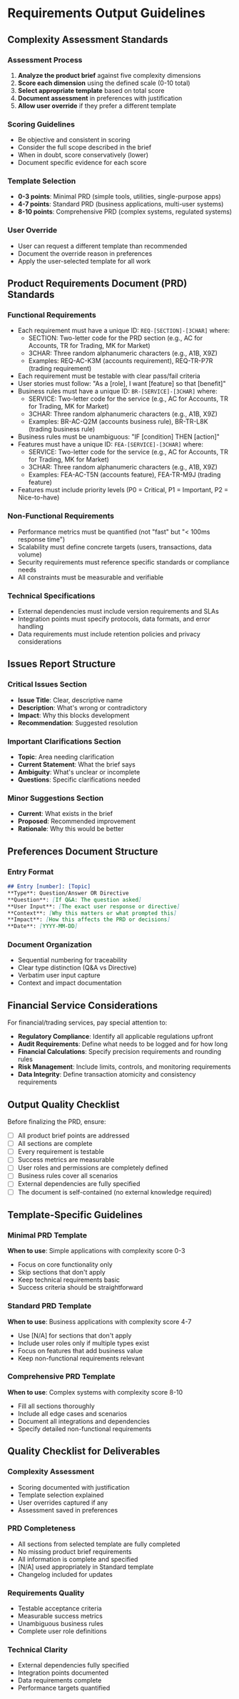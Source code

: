 # Requirements Output Guidelines

## Complexity Assessment Standards

### Assessment Process
1. **Analyze the product brief** against five complexity dimensions
2. **Score each dimension** using the defined scale (0-10 total)
3. **Select appropriate template** based on total score
4. **Document assessment** in preferences with justification
5. **Allow user override** if they prefer a different template

### Scoring Guidelines
- Be objective and consistent in scoring
- Consider the full scope described in the brief
- When in doubt, score conservatively (lower)
- Document specific evidence for each score

### Template Selection
- **0-3 points**: Minimal PRD (simple tools, utilities, single-purpose apps)
- **4-7 points**: Standard PRD (business applications, multi-user systems)
- **8-10 points**: Comprehensive PRD (complex systems, regulated systems)

### User Override
- User can request a different template than recommended
- Document the override reason in preferences
- Apply the user-selected template for all work

## Product Requirements Document (PRD) Standards

### Functional Requirements
- Each requirement must have a unique ID: `REQ-[SECTION]-[3CHAR]` where:
  - SECTION: Two-letter code for the PRD section (e.g., AC for Accounts, TR for Trading, MK for Market)
  - 3CHAR: Three random alphanumeric characters (e.g., A1B, X9Z)
  - Examples: REQ-AC-K3M (accounts requirement), REQ-TR-P7R (trading requirement)
- Each requirement must be testable with clear pass/fail criteria
- User stories must follow: "As a [role], I want [feature] so that [benefit]"
- Business rules must have a unique ID: `BR-[SERVICE]-[3CHAR]` where:
  - SERVICE: Two-letter code for the service (e.g., AC for Accounts, TR for Trading, MK for Market)
  - 3CHAR: Three random alphanumeric characters (e.g., A1B, X9Z)
  - Examples: BR-AC-Q2M (accounts business rule), BR-TR-L8K (trading business rule)
- Business rules must be unambiguous: "IF [condition] THEN [action]"
- Features must have a unique ID: `FEA-[SERVICE]-[3CHAR]` where:
  - SERVICE: Two-letter code for the service (e.g., AC for Accounts, TR for Trading, MK for Market)
  - 3CHAR: Three random alphanumeric characters (e.g., A1B, X9Z)
  - Examples: FEA-AC-T5N (accounts feature), FEA-TR-M9J (trading feature)
- Features must include priority levels (P0 = Critical, P1 = Important, P2 = Nice-to-have)

### Non-Functional Requirements
- Performance metrics must be quantified (not "fast" but "< 100ms response time")
- Scalability must define concrete targets (users, transactions, data volume)
- Security requirements must reference specific standards or compliance needs
- All constraints must be measurable and verifiable

### Technical Specifications
- External dependencies must include version requirements and SLAs
- Integration points must specify protocols, data formats, and error handling
- Data requirements must include retention policies and privacy considerations

## Issues Report Structure

### Critical Issues Section
- **Issue Title**: Clear, descriptive name
- **Description**: What's wrong or contradictory
- **Impact**: Why this blocks development
- **Recommendation**: Suggested resolution

### Important Clarifications Section
- **Topic**: Area needing clarification
- **Current Statement**: What the brief says
- **Ambiguity**: What's unclear or incomplete
- **Questions**: Specific clarifications needed

### Minor Suggestions Section
- **Current**: What exists in the brief
- **Proposed**: Recommended improvement
- **Rationale**: Why this would be better

## Preferences Document Structure

### Entry Format
```markdown
## Entry [number]: [Topic]
**Type**: Question/Answer OR Directive
**Question**: [If Q&A: The question asked]
**User Input**: [The exact user response or directive]
**Context**: [Why this matters or what prompted this]
**Impact**: [How this affects the PRD or decisions]
**Date**: [YYYY-MM-DD]
```

### Document Organization
- Sequential numbering for traceability
- Clear type distinction (Q&A vs Directive)
- Verbatim user input capture
- Context and impact documentation

## Financial Service Considerations

For financial/trading services, pay special attention to:
- **Regulatory Compliance**: Identify all applicable regulations upfront
- **Audit Requirements**: Define what needs to be logged and for how long
- **Financial Calculations**: Specify precision requirements and rounding rules
- **Risk Management**: Include limits, controls, and monitoring requirements
- **Data Integrity**: Define transaction atomicity and consistency requirements

## Output Quality Checklist

Before finalizing the PRD, ensure:
- [ ] All product brief points are addressed
- [ ] All sections are complete
- [ ] Every requirement is testable
- [ ] Success metrics are measurable
- [ ] User roles and permissions are completely defined
- [ ] Business rules cover all scenarios
- [ ] External dependencies are fully specified
- [ ] The document is self-contained (no external knowledge required)

## Template-Specific Guidelines

### Minimal PRD Template
**When to use**: Simple applications with complexity score 0-3
- Focus on core functionality only
- Skip sections that don't apply
- Keep technical requirements basic
- Success criteria should be straightforward

### Standard PRD Template
**When to use**: Business applications with complexity score 4-7
- Use [N/A] for sections that don't apply
- Include user roles only if multiple types exist
- Focus on features that add business value
- Keep non-functional requirements relevant

### Comprehensive PRD Template
**When to use**: Complex systems with complexity score 8-10
- Fill all sections thoroughly
- Include all edge cases and scenarios
- Document all integrations and dependencies
- Specify detailed non-functional requirements

## Quality Checklist for Deliverables

### Complexity Assessment
- Scoring documented with justification
- Template selection explained
- User overrides captured if any
- Assessment saved in preferences

### PRD Completeness
- All sections from selected template are fully completed
- No missing product brief requirements
- All information is complete and specified
- [N/A] used appropriately in Standard template
- Changelog included for updates

### Requirements Quality
- Testable acceptance criteria
- Measurable success metrics
- Unambiguous business rules
- Complete user role definitions

### Technical Clarity
- External dependencies fully specified
- Integration points documented
- Data requirements complete
- Performance targets quantified